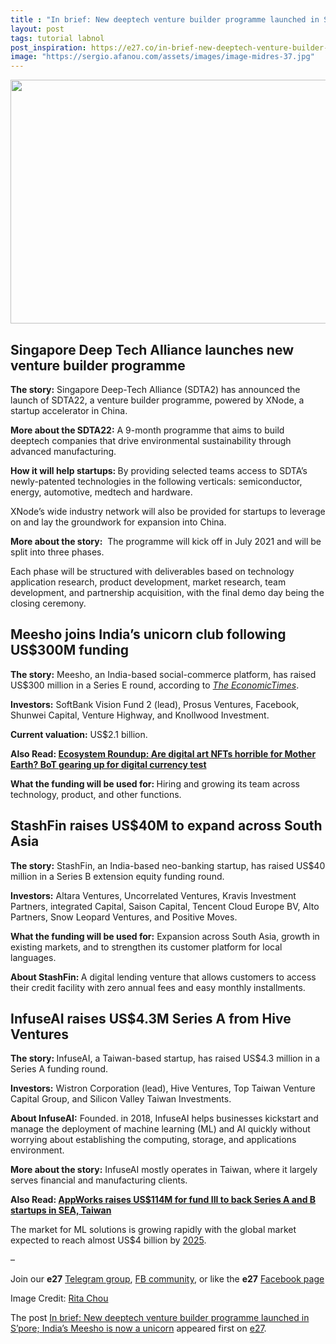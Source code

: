 ```yaml
---
title : "In brief: New deeptech venture builder programme launched in S’pore; India’s Meesho is now a unicorn"
layout: post
tags: tutorial labnol
post_inspiration: https://e27.co/in-brief-new-deeptech-venture-builder-programme-launched-in-spore-indias-meesho-is-now-a-unicorn-20210406/
image: "https://sergio.afanou.com/assets/images/image-midres-37.jpg"
---
```


<img loading="lazy" class="size-full wp-image-413304 aligncenter" src="https://e27.co/wp-content/uploads/2021/04/SDTA.jpeg" alt="" width="690" height="390" />
<h2>Singapore Deep Tech Alliance launches new venture builder programme</h2>
<p><strong>The story:</strong> Singapore Deep-Tech Alliance (SDTA2) <span style="font-weight: 400;">has announced the launch of SDTA22, a venture builder programme, powered by XNode, a startup accelerator in China.</span></p>
<p><strong>More about the SDTA22:</strong><span style="font-weight: 400;"> A 9-month programme that aims to build deeptech companies that drive environmental sustainability through advanced manufacturing.</span></p>
<p><strong>How it will help startups: </strong>By providing selected teams<strong><span style="font-weight: 400;"> access to SDTA&#8217;s newly-patented technologies in the following verticals: semiconductor, energy, automotive, medtech and hardware.</span></strong></p>
<p><span style="font-weight: 400;">XNode&#8217;s wide industry network will also be provided for startups to leverage on and lay the groundwork for expansion into China. </span></p>
<p><span style="font-weight: 400;"><strong>More about the story:</strong>  </span><span style="font-weight: 400;">The programme will kick off in July 2021 and will be split into three phases.</span></p>
<p><span style="font-weight: 400;">Each phase will be structured with deliverables based on technology application research, product development, market research, team development, and partnership acquisition, with the final demo day being the closing ceremony. </span></p>
<h2>Meesho joins India&#8217;s unicorn club following US$300M funding</h2>
<p><strong>The story:</strong> Meesho, an India-based social-commerce platform, has raised US$300 million in a Series E round, according to <em><a rel="follow" href="https://economictimes.indiatimes.com/tech/funding/meesho-raises-300-million-from-softbank-vision-fund-as-valuation-races-past-2-billion/articleshow/81906679.cms">The EconomicTimes</a></em>.</p>
<p><strong>Investors:</strong> SoftBank Vision Fund 2 (lead), Prosus Ventures, Facebook, Shunwei Capital, Venture Highway, and Knollwood Investment.</p>
<p><strong>Current valuation:</strong> US$2.1 billion.</p>
<p><strong>Also Read: <a rel="follow" href="https://e27.co/ecosystem-roundup-are-digital-art-nfts-horrible-for-mother-earth-bot-gearing-up-for-digital-currency-test-20210404/">Ecosystem Roundup: Are digital art NFTs horrible for Mother Earth? BoT gearing up for digital currency test</a></strong></p>
<p><strong>What the funding will be used for: </strong>Hiring and growing its team across technology, product, and other functions.</p>
<h2>StashFin raises US$40M to expand across South Asia</h2>
<p><strong>The story:</strong> StashFin, an India-based neo-banking startup, has raised US$40 million in a Series B extension equity funding round.</p>
<p><strong>Investors:</strong> Altara Ventures, Uncorrelated Ventures, Kravis Investment Partners, integrated Capital, Saison Capital, Tencent Cloud Europe BV, Alto Partners, Snow Leopard Ventures, and Positive Moves.</p>
<p><strong>What the funding will be used for:</strong> Expansion across South Asia, growth in existing markets, and to strengthen its customer platform for local languages.</p>
<p><strong>About StashFin: </strong>A digital lending venture that allows customers to access their credit facility with zero annual fees and easy monthly installments.</p>
<h2>InfuseAI raises US$4.3M Series A from Hive Ventures</h2>
<p><strong>The story: </strong>InfuseAI, a Taiwan-based startup, has raised US$4.3 million in a Series A funding round.</p>
<p><strong>Investors:</strong> Wistron Corporation (lead), Hive Ventures, Top Taiwan Venture Capital Group, and Silicon Valley Taiwan Investments.</p>
<p><strong>About InfuseAI:</strong> Founded. in 2018, InfuseAI helps businesses kickstart and manage the deployment of machine learning (ML) and AI quickly without worrying about establishing the computing, storage, and applications environment.</p>
<p><strong>More about the story:</strong> InfuseAI mostly operates in Taiwan, where it largely serves financial and manufacturing clients.</p>
<p><strong>Also Read: <a rel="follow" href="https://e27.co/appworks-raises-us114m-for-fund-iii-to-back-series-a-and-b-startups-in-sea-taiwan-20210302/">AppWorks raises US$114M for fund III to back Series A and B startups in SEA, Taiwan</a></strong></p>
<p>The market for ML solutions is growing rapidly with the global market expected to reach almost US$4 billion by <a rel="follow" href="https://www.cognilytica.com/2020/04/02/infographic-the-rapid-growth-of-mlops/">2025</a>.</p>
<p>&#8211;</p>
<p class="p1"><span class="s1">Join our <b>e27</b> <a rel="follow" href="https://t.me/joinchat/HmTbfBcGCZeykhM8NOlQ-g"><span class="s2">Telegram group</span></a>, <a rel="follow" href="https://www.facebook.com/groups/e27co/permalink/886904662065955/"><span class="s2">FB community</span></a>, or like the <b>e27</b> <a rel="follow" href="https://www.facebook.com/e27/?ref=your_pages"><span class="s2">Facebook page</span></a></span></p>
<p>Image Credit: <a rel="follow" href="https://unsplash.com/@rainrainbowchou?utm_source=unsplash&amp;utm_medium=referral&amp;utm_content=creditCopyText">Rita Chou</a></p>
<p>The post <a rel="nofollow" href="https://e27.co/in-brief-new-deeptech-venture-builder-programme-launched-in-spore-indias-meesho-is-now-a-unicorn-20210406/">In brief: New deeptech venture builder programme launched in S&#8217;pore; India&#8217;s Meesho is now a unicorn</a> appeared first on <a rel="nofollow" href="https://e27.co">e27</a>.</p>
